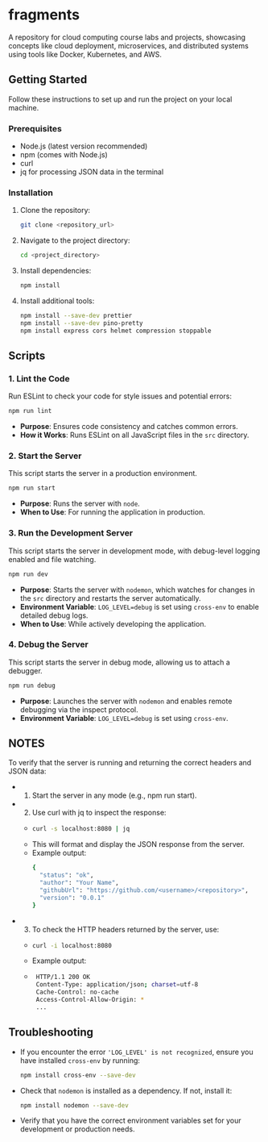 # fragments

A repository for cloud computing course labs and projects, showcasing concepts like cloud deployment, microservices, and distributed systems using tools like Docker, Kubernetes, and AWS.

## Getting Started

Follow these instructions to set up and run the project on your local machine.

### Prerequisites

- Node.js (latest version recommended)
- npm (comes with Node.js)
- curl
- jq for processing JSON data in the terminal

### Installation

1. Clone the repository:
   ```bash
   git clone <repository_url>
   ```
2. Navigate to the project directory:
   ```bash
   cd <project_directory>
   ```
3. Install dependencies:
   ```bash
   npm install
   ```
4. Install additional tools:
   ```bash
   npm install --save-dev prettier
   npm install --save-dev pino-pretty
   npm install express cors helmet compression stoppable
   ```

## Scripts

### **1. Lint the Code**

Run ESLint to check your code for style issues and potential errors:

```bash
npm run lint
```

- **Purpose**: Ensures code consistency and catches common errors.
- **How it Works**: Runs ESLint on all JavaScript files in the `src` directory.

### **2. Start the Server**

This script starts the server in a production environment.

```bash
npm run start
```

- **Purpose**: Runs the server with `node`.
- **When to Use**: For running the application in production.

### **3. Run the Development Server**

This script starts the server in development mode, with debug-level logging enabled and file watching.

```bash
npm run dev
```

- **Purpose**: Starts the server with `nodemon`, which watches for changes in the `src` directory and restarts the server automatically.
- **Environment Variable**: `LOG_LEVEL=debug` is set using `cross-env` to enable detailed debug logs.
- **When to Use**: While actively developing the application.

### **4. Debug the Server**

This script starts the server in debug mode, allowing us to attach a debugger.

```bash
npm run debug
```

- **Purpose**: Launches the server with `nodemon` and enables remote debugging via the inspect protocol.
- **Environment Variable**: `LOG_LEVEL=debug` is set using `cross-env`.

## NOTES

To verify that the server is running and returning the correct headers and JSON data:

- 1. Start the server in any mode (e.g., npm run start).
- 2. Use curl with jq to inspect the response:
  - ```bash
    curl -s localhost:8080 | jq
    ```
  - This will format and display the JSON response from the server.
  - Example output:
    ```bash
    {
      "status": "ok",
      "author": "Your Name",
      "githubUrl": "https://github.com/<username>/<repository>",
      "version": "0.0.1"
    }
    ```
- 3. To check the HTTP headers returned by the server, use:
    - ```bash
      curl -i localhost:8080
      ```
    - Example output:
    - ```bash
       HTTP/1.1 200 OK
       Content-Type: application/json; charset=utf-8
       Cache-Control: no-cache
       Access-Control-Allow-Origin: *
       ...
       ```

## Troubleshooting

- If you encounter the error `'LOG_LEVEL' is not recognized`, ensure you have installed `cross-env` by running:
  ```bash
  npm install cross-env --save-dev
  ```
- Check that `nodemon` is installed as a dependency. If not, install it:
  ```bash
  npm install nodemon --save-dev
  ```
- Verify that you have the correct environment variables set for your development or production needs.
